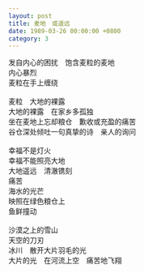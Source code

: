 ```yaml
---
layout: post
title: 麦地　或遥远
date: 1989-03-26 00:00:00 +0800
category: 3
---
```


发自内心的困扰　饱含麦粒的麦地<br>
内心暴烈<br>
麦粒在手上缠绕<br>
<br>
麦粒　大地的裸露<br>
大地的裸露　在家乡多孤独<br>
坐在麦地上忘却粮仓　歉收或充盈的痛苦<br>
谷仓深处倾吐一句真挚的诗　亲人的询问<br>
<br>
幸福不是灯火<br>
幸福不能照亮大地<br>
大地遥远　清澈镌刻<br>
痛苦<br>
海水的光芒<br>
映照在绿色粮仓上<br>
鱼鲜撞动<br>
<br>
沙漠之上的雪山<br>
天空的刀刃<br>
冰川　散开大片羽毛的光<br>
大片的光　在河流上空　痛苦地飞翔